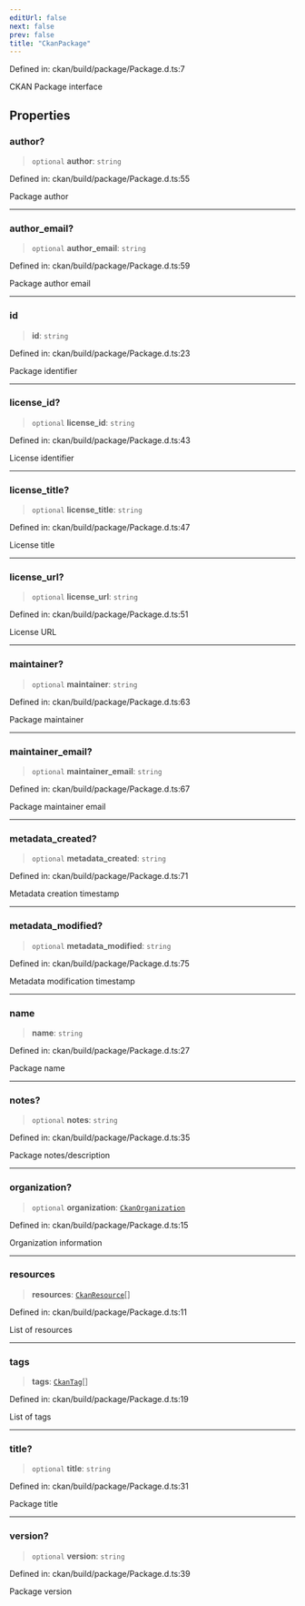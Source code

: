 ```yaml
---
editUrl: false
next: false
prev: false
title: "CkanPackage"
---
```


Defined in: ckan/build/package/Package.d.ts:7

CKAN Package interface

## Properties

### author?

> `optional` **author**: `string`

Defined in: ckan/build/package/Package.d.ts:55

Package author

***

### author\_email?

> `optional` **author\_email**: `string`

Defined in: ckan/build/package/Package.d.ts:59

Package author email

***

### id

> **id**: `string`

Defined in: ckan/build/package/Package.d.ts:23

Package identifier

***

### license\_id?

> `optional` **license\_id**: `string`

Defined in: ckan/build/package/Package.d.ts:43

License identifier

***

### license\_title?

> `optional` **license\_title**: `string`

Defined in: ckan/build/package/Package.d.ts:47

License title

***

### license\_url?

> `optional` **license\_url**: `string`

Defined in: ckan/build/package/Package.d.ts:51

License URL

***

### maintainer?

> `optional` **maintainer**: `string`

Defined in: ckan/build/package/Package.d.ts:63

Package maintainer

***

### maintainer\_email?

> `optional` **maintainer\_email**: `string`

Defined in: ckan/build/package/Package.d.ts:67

Package maintainer email

***

### metadata\_created?

> `optional` **metadata\_created**: `string`

Defined in: ckan/build/package/Package.d.ts:71

Metadata creation timestamp

***

### metadata\_modified?

> `optional` **metadata\_modified**: `string`

Defined in: ckan/build/package/Package.d.ts:75

Metadata modification timestamp

***

### name

> **name**: `string`

Defined in: ckan/build/package/Package.d.ts:27

Package name

***

### notes?

> `optional` **notes**: `string`

Defined in: ckan/build/package/Package.d.ts:35

Package notes/description

***

### organization?

> `optional` **organization**: [`CkanOrganization`](/reference/dpkit/ckanorganization/)

Defined in: ckan/build/package/Package.d.ts:15

Organization information

***

### resources

> **resources**: [`CkanResource`](/reference/dpkit/ckanresource/)[]

Defined in: ckan/build/package/Package.d.ts:11

List of resources

***

### tags

> **tags**: [`CkanTag`](/reference/dpkit/ckantag/)[]

Defined in: ckan/build/package/Package.d.ts:19

List of tags

***

### title?

> `optional` **title**: `string`

Defined in: ckan/build/package/Package.d.ts:31

Package title

***

### version?

> `optional` **version**: `string`

Defined in: ckan/build/package/Package.d.ts:39

Package version

